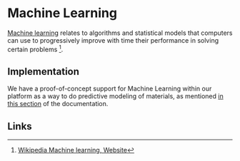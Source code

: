 # Machine Learning

[Machine learning](../../models-directory/machine-learning/overview.md) relates to algorithms and statistical models that computers can use to progressively improve with time their performance in solving certain problems [^1]. 

## Implementation

We have a proof-of-concept support for Machine Learning within our platform as a way to do predictive modeling of materials, as mentioned [in this section](../../software-directory/overview.md#machine-learning) of the documentation.

## Links

[^1]: [Wikipedia Machine learning, Website](https://en.wikipedia.org/wiki/Machine_learning)
